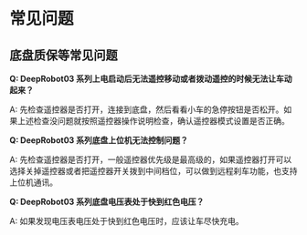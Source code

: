 # 常见问题

## 底盘质保等常见问题

**Q: DeepRobot03 系列上电启动后无法遥控移动或者拨动遥控的时候无法让车动起来？**

A: 先检查遥控器是否打开，连接到底盘，然后看看小车的急停按钮是否松开。如果上述检查没问题就按照遥控器操作说明检查，确认遥控器模式设置是否正确。

**Q: DeepRobot03 系列底盘上位机无法控制问题？**

A: 先检查遥控器是否打开，一般遥控器优先级是最高级的，如果遥控器打开可以选择关掉遥控器或者把遥控器开关拨到中间档位，可以做到远程刹车功能，也支持上位机通讯。

**Q: DeepRobot03 系列底盘电压表处于快到红色电压？**

A: 如果发现电压表电压处于快到红色电压时，应该让车尽快充电。 
